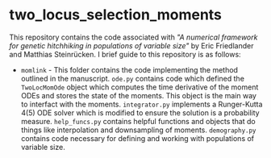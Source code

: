 # two_locus_selection_moments

This repository contains the code associated with *"A numerical framework for genetic hitchhiking in populations of variable size"* by Eric Friedlander and Matthias Steinrücken. I brief guide to this repository is as follows:

* ```momlink``` - This folder contains the code implementing the method outlined in the manuscript. ```ode.py``` contains code which defined the ```TwoLocMomOde``` object which computes the time derivative of the moment ODEs and stores the state of the moments. This object is the main way to interfact with the moments. ```integrator.py``` implements a Runger-Kutta 4(5) ODE solver which is modified to ensure the solution is a probability measure. ```help_funcs.py``` contains helpful functions and objects that do things like interpolation and downsampling of moments. ```demography.py``` contains code necessary for defining and working with populations of variable size.
